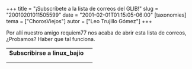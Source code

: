 +++
title = "¡Subscríbete a la lista de correos del GLIB!"
slug = "20010201011505599"
date = "2001-02-01T01:15:05-06:00"
[taxonomies]
tema = ["ChorosViejos"]
autor = ["Leo Trujillo Gómez"]
+++

Por allí nuestro amigo requiem77 nos acaba de abrir esta lista de
correos, ¿Probamos? Haber que tal funciona.

|                                |     |
|:------------------------------:|:---:|
| **Subscribirse a linux_bajio** |     |
|                                |     |
|                                |     |

